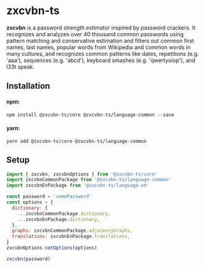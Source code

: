 # zxcvbn-ts

**zxcvbn** is a password strength estimator inspired by password crackers.
It recognizes and analyzes over 40 thousand common passwords using pattern matching and conservative estimation and
filters out common first names, last names, popular words from Wikipedia and common words in many cultures,
and recognizes common patterns like dates, repetitions (e.g. 'aaa'), sequences (e.g. 'abcd'), keyboard smashes (e.g. 'qwertyuiop'), and l33t speak.


## Installation

#### npm:

`npm install @zxcvbn-ts/core @zxcvbn-ts/language-common --save`

#### yarn:

`yarn add @zxcvbn-ts/core @zxcvbn-ts/language-common`

## Setup

```js
import { zxcvbn, zxcvbnOptions } from '@zxcvbn-ts/core'
import zxcvbnCommonPackage from '@zxcvbn-ts/language-common'
import zxcvbnEnPackage from '@zxcvbn-ts/language-en'

const password = 'somePassword'
const options = {
  dictionary: {
    ...zxcvbnCommonPackage.dictionary,
    ...zxcvbnEnPackage.dictionary,
  },
  graphs: zxcvbnCommonPackage.adjacencyGraphs,
  translations: zxcvbnEnPackage.translations,
}
zxcvbnOptions.setOptions(options)

zxcvbn(password)
```

